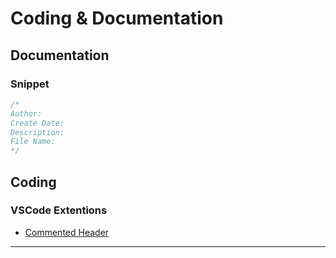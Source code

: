 # Coding & Documentation
## Documentation
### Snippet
```cpp
/*
Author: 
Create Date:
Description:
File Name:
*/
```
## Coding
### VSCode Extentions
* [Commented Header](https://marketplace.visualstudio.com/items?itemName=doi.fileheadercomment)
-----
